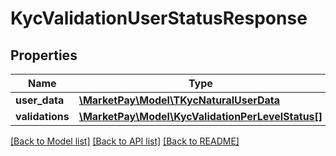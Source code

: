 # KycValidationUserStatusResponse

## Properties
Name | Type | Description | Notes
------------ | ------------- | ------------- | -------------
**user_data** | [**\MarketPay\Model\TKycNaturalUserData**](TKycNaturalUserData.md) |  | [optional] 
**validations** | [**\MarketPay\Model\KycValidationPerLevelStatus[]**](KycValidationPerLevelStatus.md) |  | [optional] 

[[Back to Model list]](../README.md#documentation-for-models) [[Back to API list]](../README.md#documentation-for-api-endpoints) [[Back to README]](../README.md)



